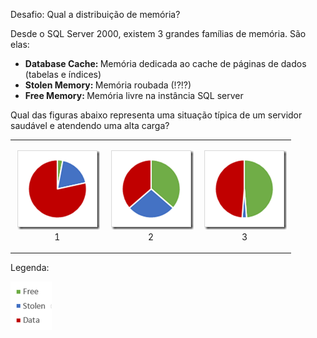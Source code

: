 <a link='https://blogs.msdn.microsoft.com/fcatae/2013/11/29/desafio-qual-a-distribuio-de-memria/'>Desafio: Qual a distribuição de memória?</a>
<p>Desde o SQL Server 2000, existem 3 grandes famílias de memória. São elas:</p>  <ul>   <li><strong>Database Cache: </strong>Memória dedicada ao cache de páginas de dados (tabelas e índices)</li>    <li><strong>Stolen Memory: </strong>Memória roubada (!?!?)</li>    <li><strong>Free Memory: </strong>Memória livre na instância SQL server</li> </ul>  <p>Qual das figuras abaixo representa uma situação típica de um servidor saudável e atendendo uma alta carga?</p>  <table cellspacing="0" cellpadding="2" width="400" border="0"><tbody>     <tr>       <td valign="top">         <p align="center">&#160;<a href="images\0246.image_57D0F773.png"><img title="image" style="margin: 0px" border="0" alt="image" src="images\3005.image_thumb_078E9FF3.png" width="132" height="127" /></a>             <br />1</p>       </td>        <td valign="top">         <p align="center">&#160;<a href="images\7142.image_4275D2BC.png"><img title="image" style="margin: 0px" border="0" alt="image" src="images\6406.image_thumb_24974EBB.png" width="132" height="127" /></a>             <br />2</p>       </td>        <td valign="top">         <p align="center">&#160;<a href="images\5047.image_0D6BD43D.png"><img title="image" style="margin: 0px" border="0" alt="image" src="images\1258.image_thumb_6463C5F1.png" width="132" height="127" /></a>             <br />3</p>       </td>     </tr>   </tbody></table>  <p>Legenda:</p>  <p><a href="images\6371.image_48AA0315.png"><img title="image" style="border: 0px currentcolor" border="0" alt="image" src="images\5722.image_thumb_4D23148D.png" width="66" height="78" /></a></p>
